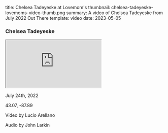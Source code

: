 title: Chelsea Tadeyeske at Lovemom's
thumbnail: chelsea-tadeyeske-lovemoms-video-thumb.png
summary: A video of Chelsea Tadeyeske from July 2022 Out There 
template: video
date: 2023-05-05

### Chelsea Tadeyeske

<div class="ratio ratio-16x9">
  <iframe class="embed-responsive-item" src="https://www.youtube.com/embed/QKb71ViO8Z4" allowfullscreen></iframe>
</div>

July 24th, 2022  

43.07, -87.89

Video by Lucio Arellano

Audio by John Larkin
